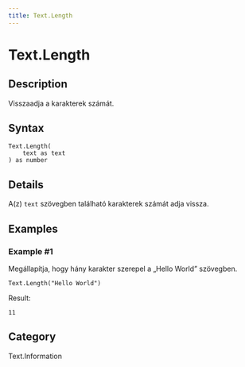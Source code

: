 ```yaml
---
title: Text.Length
---
```


# Text.Length


## Description

Visszaadja a karakterek számát.


## Syntax

```powerquery
Text.Length(
    text as text
) as number
```


## Details

A(z) <code>text</code> szövegben található karakterek számát adja vissza.


## Examples

### Example #1 
Megállapítja, hogy hány karakter szerepel a „Hello World” szövegben.
```powerquery
Text.Length("Hello World")
```

Result: 
```powerquery
11
```




## Category
Text.Information
